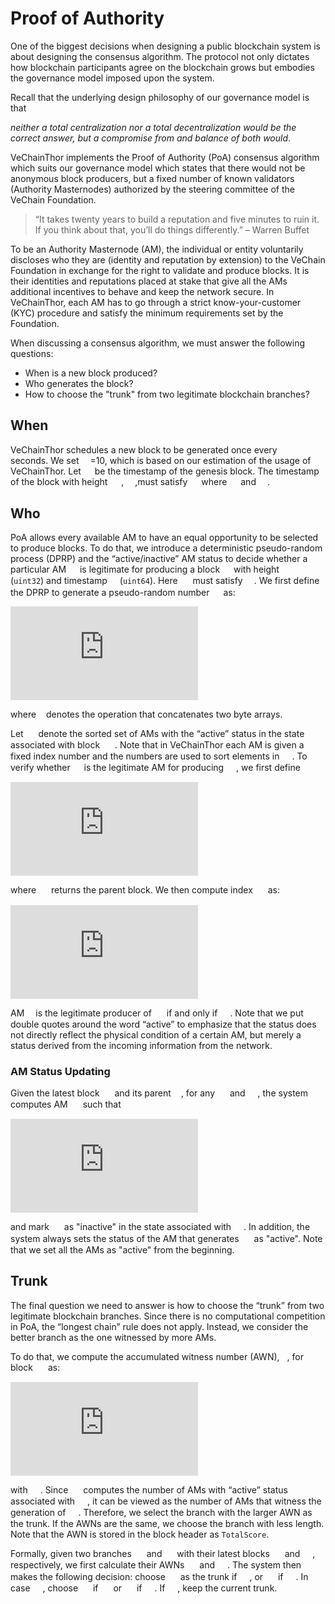 # Proof of Authority 

One of the biggest decisions when designing a public blockchain system is about designing the consensus algorithm. The protocol not only dictates how blockchain participants agree on the blockchain grows but embodies the governance model imposed upon the system. 

Recall that the underlying design philosophy of our governance model is that 

*neither a total centralization nor a total decentralization would be the correct answer, but a compromise from and balance of both would*. 

VeChainThor implements the Proof of Authority (PoA) consensus algorithm which suits our governance model which states that there would not be anonymous block producers, but a fixed number of known validators (Authority Masternodes) authorized by the steering committee of the VeChain Foundation. 

>“It takes twenty years to build a reputation and five minutes to ruin it. If you think about that, you’ll do things differently.” – Warren Buffet

To be an Authority Masternode (AM), the individual or entity voluntarily discloses who they are (identity and reputation by extension) to the VeChain Foundation in exchange for the right to validate and produce blocks. It is their identities and reputations placed at stake that give all the AMs additional incentives to behave and keep the network secure. In VeChainThor, each AM has to go through a strict know-your-customer (KYC) procedure and satisfy the minimum requirements set by the Foundation.

When discussing a consensus algorithm, we must answer the following questions: 

* When is a new block produced? 
* Who generates the block? 
* How to choose the "trunk" from two legitimate blockchain branches?

## When

VeChainThor schedules a new block to be generated once every <img src="https://latex.codecogs.com/svg.latex?\large&space;\Delta" height = "14px" align=center /> seconds. We set <img src="https://latex.codecogs.com/svg.latex?\large&space;\Delta" height = "14px" align=center />=10, which is based on our estimation of the usage of VeChainThor.  Let <img src="https://latex.codecogs.com/svg.latex?\large&space;t_0" height = "14px" align=center /> be the timestamp of the genesis block. The timestamp of the block with height  <img src="https://latex.codecogs.com/svg.latex?%5Clarge%20h%3E0" height ="14px" align=center /> , <img src="https://latex.codecogs.com/svg.latex?%5Clarge%20t_h" height ="14px" align=center />,must satisfy <img src="https://latex.codecogs.com/svg.latex?%5Clarge%20%24t_h%3Dt_0&plus;m%5CDelta%24" height ="14px" align=center /> where <img src="https://latex.codecogs.com/svg.latex?%5Clarge%20%24m%5Cin%20%5Cmathbb%7BN%7D%5E&plus;%24" height ="14px" align=center /> and <img src="https://latex.codecogs.com/svg.latex?%5Clarge%20%24m%5Cgeq%20h%24" height ="14px" align=center />. 

## Who

PoA allows every available AM to have an equal opportunity to be selected to produce blocks. To do that, we introduce a deterministic pseudo-random process (DPRP) and the “active/inactive” AM status to decide whether a particular AM  <img src="https://latex.codecogs.com/svg.latex?%5Clarge%20a" height = "14px" align=center /> is legitimate for producing a block <img src="https://latex.codecogs.com/svg.latex?%5Clarge%20%24B%28h%2Ct%29%24" height = "14px" align=center /> with height <img src="https://latex.codecogs.com/svg.latex?%5Clarge%20h" height = "16px" align=center /> (`uint32`) and timestamp <img src="https://latex.codecogs.com/svg.latex?%5Clarge%20t" height = "16px" align=center />(`uint64`). Here <img src="https://latex.codecogs.com/svg.latex?%5Clarge%20t" height = "16px" align=center /> must satisfy <img src="https://latex.codecogs.com/svg.latex?%5Clarge%20%28t-t_0%29%5C%2C%5Ctextrm%7Bmod%7D%5C%2C%5CDelta%3D0" height = "14px" align=center />. We first define the DPRP to generate a pseudo-random number <img src="https://latex.codecogs.com/svg.latex?%5Clarge%20%5Cgamma%28h%2Ct%29" height = "14px" align=center /> as:

![image1](https://latex.codecogs.com/svg.latex?%5Clarge%20%24%5Cgamma%28h%2Ct%29%3DDPRP%5C%2C%28h%2Ct%29%3D%20hash%5C%2C%28h%5Ccirc%20t%29%24)


where <img src="https://latex.codecogs.com/svg.latex?%5Clarge%20%5Ccirc" height = "8px" align=center /> denotes the operation that concatenates two byte arrays. 

Let <img src="https://latex.codecogs.com/svg.latex?%5Clarge%20A_B" height = "16px" align=center /> denote the sorted set of AMs with the “active” status in the state associated with block <img src="https://latex.codecogs.com/svg.latex?%5Clarge%20B" height = "16px" align=center /> . Note that in VeChainThor each AM is given a fixed index number and the numbers are used to sort elements in <img src="https://latex.codecogs.com/svg.latex?%5Clarge%20A_B" height = "16px" align=center />. To verify whether <img src="https://latex.codecogs.com/svg.latex?%5Clarge%20a" height = "14px" align=center /> is the legitimate AM for producing <img src="https://latex.codecogs.com/svg.latex?%5Clarge%20B%28h%2Ct%29" height = "16px" align=center />, we first define 

![image-1](https://latex.codecogs.com/svg.latex?%5Clarge%20A_%7BB%28h%2Ct%29%7D%5Ea%3Dsort%5Cbig%28A_%7BPA%28B%28h%2Ct%29%29%7D%20%5Ccup%20a%5Cbig)

where <img src="https://latex.codecogs.com/svg.latex?%5Clarge%20PA%28%5Ccdot%29" height = "16px" align=center /> returns the parent block. We then compute index <img src="https://latex.codecogs.com/svg.latex?%5Clarge%20i%5Ea%28h%2Ct%29" height = "16px" align=center />  as:

![image-2](https://latex.codecogs.com/svg.latex?%5Clarge%20i%5Ea%20%28h%2Ct%29%3D%5Cgamma%28h%2Ct%29%5C%2C%5Ctextrm%7Bmod%7D%5C%2C%5C%7CA_%7BB%28h%2Ct%29%7D%5Ea%5C%7C)


AM<img src="https://latex.codecogs.com/svg.latex?%5Clarge%20a" height = "14px" align=center /> is the legitimate producer of <img src="https://latex.codecogs.com/svg.latex?%5Clarge%20B%28h%2Ct%29" height = "16px" align=center />  if and only if <img src="https://latex.codecogs.com/svg.latex?%5Clarge%20A_%7BB%28h%2Ct%29%7D%5Ea%5Cbig%5Bi%5Ea%20%28h%2Ct%29%5Cbig%5D%3Da" height = "16px" align=center />. Note that we put double quotes around the word “active” to emphasize that the status does not directly reflect the physical condition of a certain AM, but merely a status derived from the incoming information from the network. 

### AM Status Updating
Given the latest block <img src="https://latex.codecogs.com/svg.latex?%5Clarge%20B%28h%2Ct_1%29" height = "16px" align=center /> and its parent<img src="https://latex.codecogs.com/svg.latex?%5Clarge%20B%28h-1%2Ct_0%29" height = "16px" align=center />, for any <img src="https://latex.codecogs.com/svg.latex?%5Clarge%20t_0%3Ct%3Ct_1" height = "16px" align=center /> and <img src="https://latex.codecogs.com/svg.latex?%5Clarge%20%24%28t-t_0%29%5C%2C%5Ctextrm%7Bmod%7D%5C%2C%5CDelta%3D0%24" height = "16px" align=center />, the system computes AM <img src="https://latex.codecogs.com/svg.latex?%5Clarge%20a_t" height = "16px" align=center /> such that 

![image-3](https://latex.codecogs.com/svg.latex?%5Clarge%20A_%7BB%28h%2Ct_1%29%7D%5E%7Ba_t%7D%5Cbig%5Bi%5E%7Ba_t%7D%28h%2Ct%29%5Cbig%5D%3Da_t)

and mark <img src="https://latex.codecogs.com/svg.latex?%5Clarge%20a_t" height = "16px" align=center /> as "inactive" in the state associated with <img src="https://latex.codecogs.com/svg.latex?%5Clarge%20B%28h%2Ct_1%29" height = "16px" align=center />. In addition, the system always sets the status of the AM that generates <img src="https://latex.codecogs.com/svg.latex?%5Clarge%20B%28h%2Ct_1%29" height = "16px" align=center /> as "active". Note that we set all the AMs as "active" from the beginning.

## Trunk

The final question we need to answer is how to choose the “trunk” from two legitimate blockchain branches. Since there is no computational competition in PoA, the “longest chain” rule does not apply. Instead, we consider the better branch as the one witnessed by more AMs. 

To do that, we compute the accumulated witness number (AWN),  <img src="https://latex.codecogs.com/svg.latex?%5Clarge%20%5Cpi" height = "8 px" align=center />, for block <img src="https://latex.codecogs.com/svg.latex?%5Clarge%20B%28h%2Ct%29" height = "16 px" align=center /> as:

![image-4](https://latex.codecogs.com/svg.latex?%5Clarge%20%5Cpi_%7BB%28h%2Ct%29%7D%3D%5Cpi_%7BPA%28B%28h%2Ct%29%29%7D&plus;%5C%7CA_%7BB%28h%2Ct%29%7D%5C%7C)

with <img src="https://latex.codecogs.com/svg.latex?%5Clarge%20%5Cpi_%7BB_%7B%5Ctextrm%7Bgenesis%7D%7D%7D%3D0" height = "16 px" align=center />. Since <img src="https://latex.codecogs.com/svg.latex?%5Clarge%20%5C%7CA_%7BB%28h%2Ct%29%7D%5C%7C" height = "16 px" align=center /> computes the number of AMs with “active” status associated with <img src="https://latex.codecogs.com/svg.latex?%5Clarge%20B%28h%2Ct%29" height = "16 px" align=center />, it can be viewed as the number of AMs that witness the generation of <img src="https://latex.codecogs.com/svg.latex?%5Clarge%20B%28h%2Ct%29" height = "16 px" align=center />. Therefore, we select the branch with the larger AWN as the trunk. If the AWNs are the same, we choose the branch with less length. Note that the AWN is stored in the block header as `TotalScore`.

Formally, given two branches <img src="https://latex.codecogs.com/svg.latex?%5Clarge%20%5Cmathcal%7BB%7D_1" height = "16 px" align=center /> and <img src="https://latex.codecogs.com/svg.latex?%5Clarge%20%5Cmathcal%7BB%7D_2" height = "16 px" align=center /> with their latest blocks  <img src="https://latex.codecogs.com/svg.latex?%5Clarge%20B_1%28h_1%2Ct_1%29" height = "16 px" align=center /> and <img src="https://latex.codecogs.com/svg.latex?%5Clarge%20B_2%28h_2%2Ct_2%29" height = "16 px" align=center />, respectively, we first calculate their AWNs <img src="https://latex.codecogs.com/svg.latex?%5Clarge%20%5Cpi_%7BB_1%7D" height = "16 px" align=center /> and <img src="https://latex.codecogs.com/svg.latex?%5Clarge%20%5Cpi_%7BB_2%7D" height = "16 px" align=center />. The system then makes the following decision: choose <img src="https://latex.codecogs.com/svg.latex?%5Clarge%20%7BB%7D_1" height = "16 px" align=center /> as the trunk if <img src="https://latex.codecogs.com/svg.latex?%5Clarge%20%5Cpi_%7BB_1%7D%3E%5Cpi_%7BB_2%7D" height = "16 px" align=center />, or <img src="https://latex.codecogs.com/svg.latex?%5Clarge%20%7BB%7D_2" height = "16 px" align=center />  if <img src="https://latex.codecogs.com/svg.latex?%5Clarge%20%5Cpi_%7BB_1%7D%3C%5Cpi_%7BB_2%7D" height = "16 px" align=center />. In case  <img src="https://latex.codecogs.com/svg.latex?%5Clarge%20%5Cpi_%7BB_1%7D%3D%5Cpi_%7BB_2%7D" height = "16 px" align=center />, choose <img src="https://latex.codecogs.com/svg.latex?%5Clarge%20%7BB%7D_1" height = "16 px" align=center />  if <img src="https://latex.codecogs.com/svg.latex?%5Clarge%20h_1%3Ch_2" height = "16 px" align=center /> or <img src="https://latex.codecogs.com/svg.latex?%5Clarge%20%7BB%7D_2" height = "16 px" align=center /> if <img src="https://latex.codecogs.com/svg.latex?%5Clarge%20h_1%3Eh_2" height = "16 px" align=center />. If <img src="https://latex.codecogs.com/svg.latex?%5Clarge%20h_1%3Dh_2" height = "16 px" align=center />, keep the current trunk.
